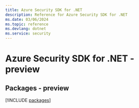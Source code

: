 ```yaml
---
title: Azure Security SDK for .NET
description: Reference for Azure Security SDK for .NET
ms.date: 03/06/2024
ms.topic: reference
ms.devlang: dotnet
ms.service: security
---
```

# Azure Security SDK for .NET - preview
## Packages - preview
[!INCLUDE [packages](security-index.md)]